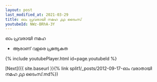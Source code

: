 ```yaml
---
layout: post
last_modified_at: 2021-03-29
title: ഓം പ്രവരായി നമഹ ൧൧ ടൈംസ്
youtubeId: NWz-BRhA-3Y
---
```

 
 
 ഓം പ്രവരായി നമഹ 
 
 -  ആരാണ് വളരെ പ്രത്യേകത 
 
  
 
  
 
 
 
 
 
 


{% include youtubePlayer.html id=page.youtubeId %}
 
[Next]({{ site.baseurl }}{% link  split1/_posts/2012-09-17-ഓം വരാതായി നമഹ ൧൧ ടൈംസ്.md%})
 
